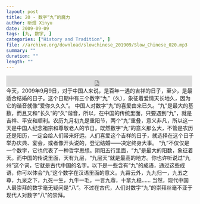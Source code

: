 ```yaml
---
layout: post
title: 20 - 数字“九”的魔力
author: 昕煜 Xinyu
date: 2009-09-09
tags: [九, 数字, ]
categories: ["History and Tradition", ]
file: //archive.org/download/slowchinese_201909/Slow_Chinese_020.mp3
summary: ""
duration: ""
length: ""
---
```


<iframe src="https://archive.org/embed/slowchinese_201909/Slow_Chinese_020.mp3" width="500" height="30" frameborder="0" webkitallowfullscreen="true" mozallowfullscreen="true" allowfullscreen></iframe>
今天，2009年9月9日，对于中国人来说，是百年一遇的吉祥的日子，至少，是最适合结婚的日子。这个日期中有三个数字“九”（久），象征着爱情天长地久，因为它的谐音就像“爱你久久久”。
中国人对数字“九”的喜爱由来已久。“九”是最大的基数，而且又和“长久”的“久”谐音，所以，在中国的传统里面，只要遇到“九”，就是吉祥、平安和顺利。农历九月初九是重阳节，两个“九”重叠，意义非凡，所以这一天是中国人纪念祖宗和尊敬老人的节日。既然数字“九”的意义那么大，不管是农历还是阳历，一定会给人们带来好运。人们喜爱这个吉祥的日子，就选择在这个日子举办庆典、宴会，或者像开头说的，登记结婚——决定终身大事。
“九”不仅仅是一个数字，它也代表了一种哲学思想。阴阳五行里面，“九”是最大的阳数，象征着天。而中国的传说里面，天有九层，“九层天”就是最高的地方。你也许听说过“九州”这个词，它就是古代中国的名字。以下是一些含有“九”的成语，通过这些成语，你可以体会“九”这个数字在汉语里面的意义。九霄云外，九九归一，九五之尊，九泉之下，九死一生，九牛一毛，一言九鼎，十拿九稳……
当然，现代中国人最崇拜的数字毫无疑问是“八”。不过在古代，人们对数字“九”的崇拜丝毫不亚于现代人对数字“八”的崇拜。
 
